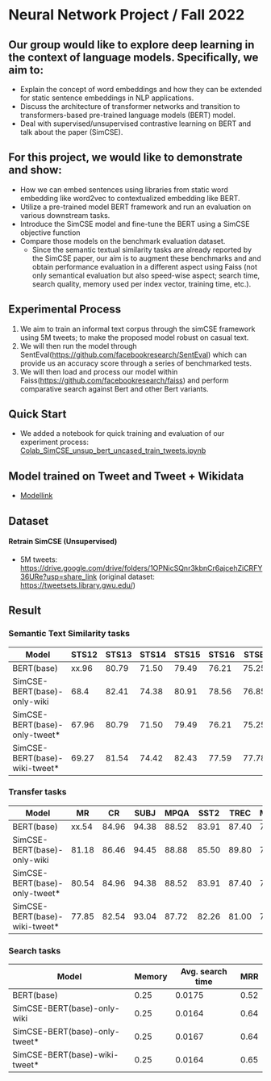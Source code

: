 # Neural Network Project / Fall 2022

## Our group would like to explore deep learning in the context of language models. Specifically, we aim to:
* Explain the concept of word embeddings and how they can be extended for static sentence embeddings in NLP applications.
* Discuss the architecture of transformer networks and transition to transformers-based pre-trained language models (BERT) model.
* Deal with supervised/unsupervised contrastive learning on BERT and talk about the paper (SimCSE).

## For this project, we would like to demonstrate and show:
* How we can embed sentences using libraries from static word embedding like word2vec to contextualized embedding like BERT.
* Utilize a pre-trained model BERT framework and run an evaluation on various downstream tasks.
* Introduce the SimCSE model and fine-tune the BERT using a SimCSE objective function
* Compare those models on the benchmark evaluation dataset.
    - Since the semantic textual similarity tasks are already reported by the SimCSE paper, our aim is to augment these benchmarks and and obtain performance evaluation in a different aspect using Faiss (not only semantical evaluation but also speed-wise aspect; search time, search quality, memory used per index vector, training time, etc.).
    
## Experimental Process
1. We aim to train an informal text corpus through the simCSE framework using 5M tweets; to make the proposed model robust on casual text.
2. We will then run the model through SentEval(https://github.com/facebookresearch/SentEval) which can provide us an accuracy score through a series of benchmarked tests.
3. We will then load and process our model within Faiss(https://github.com/facebookresearch/faiss) and perform comparative search against Bert and other Bert variants.

## Quick Start
* We added a notebook for quick training and evaluation of our experiment process: [Colab_SimCSE_unsup_bert_uncased_train_tweets.ipynb](https://github.com/YejinK/contrastive-learning-yk-pg/blob/main/Colab_SimCSE_unsup_bert_uncased_train_tweets.ipynb)

## Model trained on Tweet and Tweet + Wikidata
* [Modellink](https://drive.google.com/drive/folders/1gMKh96EwPhl4QB_iXfG69MOCgw2E1Ywm?usp=sharing)

## Dataset
#### Retrain SimCSE (Unsupervised)
* 5M tweets: https://drive.google.com/drive/folders/1OPNicSQnr3kbnCr6ajcehZiCRFY36URe?usp=share_link (original dataset: https://tweetsets.library.gwu.edu/)

## Result
### Semantic Text Similarity tasks

|Model| STS12 | STS13 | STS14 | STS15 | STS16 | STSB | SICKR |  Avg. |
|----|------|---|---|------|---|---|------|---|
|BERT(base)| xx.96 | 80.79 | 71.50 | 79.49 | 76.21 |    75.25     |      67.92      | 74.16|
|SimCSE-BERT(base)-only-wiki| 68.4	| 82.41	|74.38	|80.91	|78.56	|76.85|	72.23	|76.25|
|SimCSE-BERT(base)-only-tweet*| 67.96 | 80.79 | 71.50 | 79.49 | 76.21 |    75.25     |      67.92      | 74.16|
|SimCSE-BERT(base)-wiki-tweet*| 69.27 | 81.54 | 74.42 | 82.43 | 77.59 |    77.78     |      70.78      | 76.26|

### Transfer tasks
|Model|   MR  |   CR  |  SUBJ |  MPQA |  SST2 |  TREC |  MRPC |  Avg. |
|----|------|---|---|------|---|---|------|---|
|BERT(base)| xx.54 | 84.96 | 94.38 | 88.52 | 83.91 | 87.40 | 72.52 | 84.60 |
|SimCSE-BERT(base)-only-wiki| 81.18	|86.46	|94.45|	88.88	|85.50	|89.80|	74.43	|85.81 |
|SimCSE-BERT(base)-only-tweet*| 80.54 | 84.96 | 94.38 | 88.52 | 83.91 | 87.40 | 72.52 | 84.60 |
|SimCSE-BERT(base)-wiki-tweet*| 77.85 | 82.54 | 93.04 | 87.72 | 82.26 | 81.00 | 75.54 | 82.85 |

### Search tasks

|Model|Memory|Avg. search time|MRR|
|------|---|---|------|
|BERT(base)|0.25|0.0175|0.52|
|SimCSE-BERT(base)-only-wiki|0.25|0.0164|0.64|
|SimCSE-BERT(base)-only-tweet*|0.25|0.0167|0.64|
|SimCSE-BERT(base)-wiki-tweet*|0.25|0.0164|0.65|

